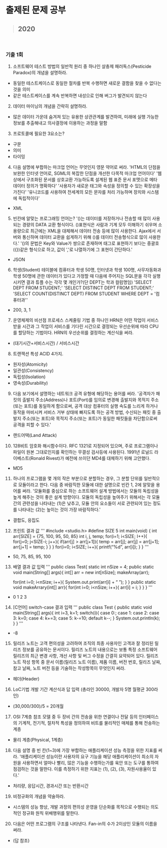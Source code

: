 # 출제된 문제 공부

> ## 2020

<br>

### 기출 1회
1. 소프트웨어 테스트 방법의 일반적 원리 중 하나인 살충제 패러독스(Pesticide Paradox)의 개념을 설명하라.
 - 동일한 테스트케이스로 동일한 절차를 반복 수행하면 새로운 결함을 찾을 수 없다는 것을 의미
 - 같은 테스트케이스를 계속 반복하면 내성으로 인해 버그가 발견되지 않는다
2. 데이터 마이닝의 개념을 간략히 설명하라.
 - 많은 데이터 가운데 숨겨져 있는 유용한 상관관계를 발견하여, 미래에 실행 가능한 정보를 추출해내고 의사결정에 이용하는 과정을 말함
3. 프로토콜에 필요한 3요소는?
 - 구문
 - 의미
 - 타이밍
4. 다음 설명에 부합하는 마크업 언어는 무엇인지 영문 약어로 써라.
 'HTML의 단점을 보완한 인터넷 언어로, SGML의 복잡한 단점을 개선한 다목적 마크업 언어이다'
 '웹 상에서 구조화된 문서를 상호교환 가능하도록 설계된 웹 표준 문서 포맷으로 메타 데이터 정의가 명확하다'
 '사용자가 새로운 태그와 속성을 정의할 수 있는 확장성을 가진다'
 '유니코드를 사용하여 전세계의 모든 문자를 처리 가능하며 장치와 시스템에 독립적이다'
  - XML
5. 빈칸에 알맞는 프로그래밍 언어는? 
 '()는 데이터를 저장하거나 전송할 때 많이 사용되는 경량의 DATA 교환 형식이다. ()표현식은 사람과 기계 모두 이해하기 쉬우며 소용량으로 최근에는 XML을 대체해서 데이터 전송 등에 많이 사용한다. Ajax에서 서버와 통신하며 데이터 교환을 쉽게하기 위해 ()를 데이터 전송형식으로 많이 사용한다.'
 '()의 문법은 Key와 Value가 쌍으로 존재하며 태그로 표현하기 보다는 중괄호({})같은 형식으로 하고, 값이 ','로 나열하기에 그 표현이 간단하다.'
 - JSON
6. 학생(Student) 테이블에 컴퓨터과 학생 50명, 인터넷과 학생 100명, 사무자동화과 학생 50명에 관한 데이터가 있다고 가정할 때 다음에 주어지는 SQL문을 각각 실행시키면 결과 튜플 수는 각각 몇 개인가?(단 DEPT는 학과 컬럼명임)
'SELECT DEPT FROM STUDENT;'
'SELECT DISTINCT DEPT FROM STUDENT;'
'SELECT COUNT(DISTINCT DEPT) FROM STUDENT WHERE DEPT = '컴퓨터과''
- 200, 3, 1
7. 운영체제의 비선점 프로세스 스케줄링 기법 중 하나인 HRN은 어떤 작업이 서비스 받을 시간과 그 작업이 서비스를 기다린 시간으로 결정되는 우선순위에 따라 CPU를 할당하는 기법이다. HRN의 우선순위를 결정하는 계산식을 써라.
- (대기시간+서비스시간) / 서비스시간
8. 트랜잭션 특성 ACID 4가지.
- 원자성(Atomicity)
- 일관성(Consistency)
- 독립성(Isolation)
- 영속성(Durability)
9. 다음 보기에서 설명하는 네트워크 공격 유형에 해당하는 용어를 써라.
 '공격자가 패킷의 출발지 주소(Address)나 포트(Port)를 임의로 변경해 출발지와 목적지 주소(또는 포트)를 동일하게 함으로써, 공격 대상 컴퓨터의 실행 속도를 느리게 하거나 동작을 마비시켜 서비스 거부 상태에 빠지도록 하는 공격 방법, 수신되는 패킷 중 출발지 주소(또는 포트)와 목적지 주소(또는 포트)가 동일한 패킷들을 차단함으로써 공격을 피할 수 있다.'
 - 랜드어택(Land Attack)
 10. 128비트 암호화 해시함수이다. RFC 1321로 지정되어 있으며, 주로 프로그램이나 파일이 원본 그대로인지를 확인하는 무결성 검사등에 사용된다. 1991년 로널드 라이베스트(Ronald Rivest)가 예전에 쓰이던 MD4를 대체하기 위해 고안했다.
 - MD5
 11. 하나의 프로그램을 몇 개의 작은 부분으로 분할하는 경우, 그 분할 단위를 일반적으로 모듈이라고 한다. 다음 중 바람직한 모듈에 대한 설명으로 빈칸 1, 2에 알맞을 용어를 써라.
'모듈화를 중심으로 하는 소프트웨어 설계 방법에서는 모듈의 독립성을 높게 해주는 것이 좋은 설계 방향이다. 모듈의 독립성을 높여주기 위해서는 각 모듈 간의 관련성을 나타내는 (1)은 낮추고, 모듈 안의 요소들이 서로 관련되어 있는 정도를 나타내는 (2)는 높이는 것이 가장 바람직하다.'
- 결합도, 응집도
12. 프린트 결과 값
'''
#include <studio.h>
#define SIZE 5
int main(void) {
  int arr[SIZE] = {75, 100, 95, 50, 85}
  int i, j, temp;
  for(i=1; i<SIZE; I++){
    for(j=0; j<SIZE-i; j++){
      if(arr[j] > arr[j+1]){
       temp = arr[j];
       arr[j] = arr[j+1];
       arr[j+1] = temp;
   }
  }
 }
 for(i=0; i<SIZE; i++){
    printf(“%d”, arr[i]);
  }
}
'''
- 50, 75, 85, 95, 100
13. 배열 결과 값 입력
'''
public class Test{
  static int nSize = 4;
  public static void main(String[] args){
    int[] arr = new int[nSize];
    makeArray(arr);

    for(int i=0; i<nSize; i++){
     System.out.print(arr[i] + “ ”);
   } 
  }
  public static void makeArrary(int[] arr){
    for(int i=0; i<nSize; i++){
      arr[i] = i;
    }
  }
}
'''
- 0 1 2 3
14. [C언어] switch-case 결과 입력
'''
public class Test {
  public static void main(String[] args){
    int i=3, k=1;
    switch(i){
      case 0:;
      case 1:
      case 2:
      case 3: k=0;
      case 4: k+=3;
      case 5: k-=10;
      default k--;
    }
    System.out.println(k);
  }
}
'''
- -8
15. 릴리즈 노트는 고객 편의성을 고려하여 조직의 최종 사용자인 고객과 잘 정리된 릴리즈 정보를 공유하는 문서이다. 릴리즈 노트의 내용으로는 보통 특정 소프트웨어 릴리즈의 최근 변경 사항, 개선 사항 및 버그 수정을 간결히 요약되어 있다. 릴리즈 노트 작성 항목 중 문서 이름(릴리즈 노트 이름), 제품 이름, 버전 번호, 릴리즈 날짜, 참고 날짜, 노트 버전 등을 기술하는 작성항목이 무엇인지 써라.
- 헤더(Header)
16. LoC기법 개발 기간 계산식과 답 입력 (총라인 30000, 개발자 5명 월평균 300라인)
- (30,000/300)/5 = 20개월
17. OSI 7계층 참조 모델 중 두 장비 간의 전송을 위한 연결이나 전달 등의 인터페이스의 기계적, 전기적, 절차적 특성을 정의하여 비트를 물리적인 매체를 통해 전송하는 계층
- 물리 계층(Physical, 1계층)
18. 다음 설명 중 빈 칸(1~3)에 가장 부합하는 애플리케이션 성능 측정을 위한 지표를 써라.
'애플리케이션 성능이란 사용자의 요구 기능을 해당 애플리케이션이 최소의 자원을 사용하면서 얼마나 빨리, 많은 기능을 수행하는가를 육안 또는 도구를 통하여 점검하는 것을 말한다. 이를 측정하기 위한 지표는 (1), (2), (3), 자원사용율이 있다.'
- 처리량, 응답시간, 경과시간 또는 반환시간
19. 비정규화의 개념을 약술하라.
- 시스템의 성능 향상, 개발 과정의 편의성 운영을 단순화를 목적으로 수행되는 의도적인 정규화 원칙 위배행위를 말한다.
20. 다음은 어떤 프로그램의 구조를 나타낸다. Fan-in의 수가 2이상인 모듈의 이름을 써라.
- (답 참조)